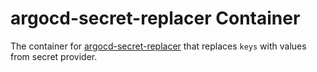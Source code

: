 # argocd-secret-replacer Container
The container for [argocd-secret-replacer](https://github.com/mmalyska/argocd-secret-replacer) that replaces `keys` with values from secret provider.
